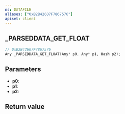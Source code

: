 ```yaml
---
ns: DATAFILE
aliases: ["0xB2B42607F7867576"]
apiset: client
---
```

## _PARSEDDATA_GET_FLOAT

```c
// 0xB2B42607F7867576
Any _PARSEDDATA_GET_FLOAT(Any* p0, Any* p1, Hash p2);
```


## Parameters
* **p0**:
* **p1**:
* **p2**:

## Return value